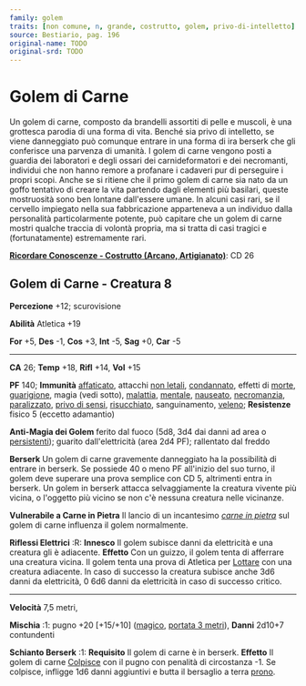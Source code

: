 ```yaml
---
family: golem
traits: [non comune, n, grande, costrutto, golem, privo-di-intelletto]
source: Bestiario, pag. 196
original-name: TODO
original-srd: TODO
---
```


# Golem di Carne

Un golem di carne, composto da brandelli assortiti di pelle e muscoli, è una
grottesca parodia di una forma di vita. Benché sia privo di intelletto, se viene
danneggiato può comunque entrare in una forma di ira berserk che gli conferisce
una parvenza di umanità. I golem di carne vengono posti a guardia dei laboratori
e degli ossari dei carnideformatori e dei necromanti, individui che non hanno
remore a profanare i cadaveri pur di perseguire i propri scopi. Anche se si
ritiene che il primo golem di carne sia nato da un goffo tentativo di creare la
vita partendo dagli elementi più basilari, queste mostruosità sono ben lontane
dall'essere umane. In alcuni casi rari, se il cervello impiegato nella sua
fabbricazione apparteneva a un individuo dalla personalità particolarmente
potente, può capitare che un golem di carne mostri qualche traccia di volontà
propria, ma si tratta di casi tragici e (fortunatamente) estremamente rari.

**[Ricordare Conoscenze - Costrutto (Arcano, Artigianato)](/azioni/abilita/ricordare-conoscenze)**:
CD 26

## Golem di Carne - Creatura 8

**Percezione** +12; scurovisione

**Abilità** Atletica +19

**For** +5, **Des** -1, **Cos** +3, **Int** -5, **Sag** +0, **Car** -5

---

**CA** 26; **Temp** +18, **Rifl** +14, **Vol** +15

**PF** 140; **Immunità** [affaticato](/condizioni/affaticato), attacchi
[non letali](/tratti/non-letale), [condannato](/condizioni/condannato), effetti
di [morte](/tratti/morte), [guarigione](/tratti/guarigione), magia (vedi sotto),
[malattia](/tratti/malattia), [mentale](/tratti/mentale),
[nauseato](/condizioni/nauseato), [necromanzia](/tratti/necromanzia),
[paralizzato](/condizioni/paralizzato),
[privo di sensi](/condizioni/privo-di-sensi),
[risucchiato](/condizioni/risucchiato), sanguinamento, [veleno](/tratti/veleno);
**Resistenze** fisico 5 (eccetto adamantio)

**Anti-Magia dei Golem** ferito dal fuoco (5d8, 3d4 dai danni ad area o
[persistenti](/condizioni/danno-persistente)); guarito dall'elettricità (area
2d4 PF); rallentato dal freddo

**Berserk** Un golem di carne gravemente danneggiato ha la possibilità di
entrare in berserk. Se possiede 40 o meno PF all'inizio del suo turno, il golem
deve superare una prova semplice con CD 5, altrimenti entra in berserk. Un golem
in berserk attacca selvaggiamente la creatura vivente più vicina, o l'oggetto
più vicino se non c'è nessuna creatura nelle vicinanze.

**Vulnerabile a Carne in Pietra** Il lancio di un incantesimo
_[carne in pietra](/incantesimi/carne-in-pietra)_ sul golem di carne influenza
il golem normalmente.

**Riflessi Elettrici** :R: **Innesco** Il golem subisce danni da elettricità e
una creatura gli è adiacente. **Effetto** Con un guizzo, il golem tenta di
afferrare una creatura vicina. Il golem tenta una prova di Atletica per
[Lottare](/azioni/abilita/lottare) con una creatura adiacente. ln caso di
successo la creatura subisce anche 3d6 danni da elettricità, 0 6d6 danni da
elettricità in caso di successo critico.

---

**Velocità** 7,5 metri,

**Mischia** :1: pugno +20 \[+15/+10] ([magico](/tratti/magico),
[portata 3 metri](/tratti/portata)), **Danni** 2d10+7 contundenti

**Schianto Berserk** :1: **Requisito** Il golem di carne è in berserk.
**Effetto** Il golem di carne [Colpisce](/azioni/base/colpire) con il pugno con
penalità di circostanza -1. Se colpisce, infligge 1d6 danni aggiuntivi e butta
il bersaglio a terra [prono](/condizioni/prono).
